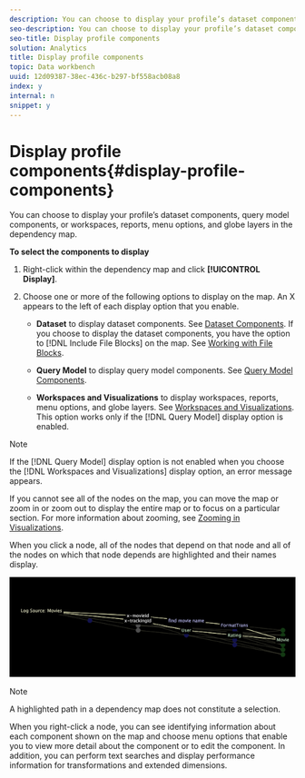 ```yaml
---
description: You can choose to display your profile’s dataset components, query model components, or workspaces, reports, menu options, and globe layers in the dependency map.
seo-description: You can choose to display your profile’s dataset components, query model components, or workspaces, reports, menu options, and globe layers in the dependency map.
seo-title: Display profile components
solution: Analytics
title: Display profile components
topic: Data workbench
uuid: 12d09387-38ec-436c-b297-bf558acb08a8
index: y
internal: n
snippet: y
---
```


# Display profile components{#display-profile-components}

You can choose to display your profile’s dataset components, query model components, or workspaces, reports, menu options, and globe layers in the dependency map.

 **To select the components to display**

1. Right-click within the dependency map and click **[!UICONTROL Display]**. 
1. Choose one or more of the following options to display on the map. An X appears to the left of each display option that you enable.

    * **Dataset** to display dataset components. See [Dataset Components](../../../../../home/c-get-started/c-admin-intrf/c-dataset-mgrs/c-dep-maps/c-dataset-comp.md#concept-4afe28ad29d14eca8a5000847254c293). If you choose to display the dataset components, you have the option to [!DNL Include File Blocks] on the map. See [Working with File Blocks](../../../../../home/c-get-started/c-admin-intrf/c-dataset-mgrs/c-dep-maps/c-wkg-file-blocks.md#concept-3652bbabfbd34449a5f842d8aa598efc). 
    
    * **Query Model** to display query model components. See [Query Model Components](../../../../../home/c-get-started/c-admin-intrf/c-dataset-mgrs/c-dep-maps/c-qry-mod-comp.md#concept-32c6dadd32f74179b026c7e96d47710f). 
    
    * **Workspaces and Visualizations** to display workspaces, reports, menu options, and globe layers. See [Workspaces and Visualizations](../../../../../home/c-get-started/c-admin-intrf/c-dataset-mgrs/c-dep-maps/c-wksps-vis.md#concept-abbd4fb115ff47f49f879466ce274921). This option works only if the [!DNL Query Model] display option is enabled.

>[!NOTE]
>
>If the [!DNL Query Model] display option is not enabled when you choose the [!DNL Workspaces and Visualizations] display option, an error message appears.

If you cannot see all of the nodes on the map, you can move the map or zoom in or zoom out to display the entire map or to focus on a particular section. For more information about zooming, see [Zooming in Visualizations](../../../../../home/c-get-started/c-vis/c-zoom-vis.md#concept-7e33670bb5344f78a316f1a84cc20530).

When you click a node, all of the nodes that depend on that node and all of the nodes on which that node depends are highlighted and their names display.

![](assets/vis_DependencyMap_HighlightedPath.png)

>[!NOTE]
>
>A highlighted path in a dependency map does not constitute a selection.

When you right-click a node, you can see identifying information about each component shown on the map and choose menu options that enable you to view more detail about the component or to edit the component. In addition, you can perform text searches and display performance information for transformations and extended dimensions. 
